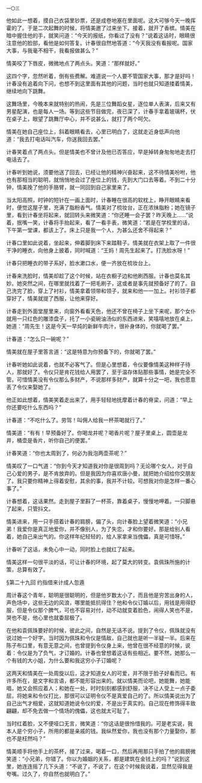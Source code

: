     一〇三 

   他如此一想着，摸自己衣袋里钞票，还是成卷地塞在里面呢。这大可够今天一晚挥霍的了。于是二次起舞的时候，将情美邀了过来坐下。接着，就开了香槟。情美在暗中握住他的手，就笑问道：“今天的报纸，你看过了没有？”说着这话时，眼睛很注意他的脸部，看他是如何答复。计春很自然地答道：“今天我没有看报呢。国家大事，与我毫不相干，我看报做甚么？”

   情美咬了下唇皮，微微地点了两点头。笑道：“那样就好。”

   这四个字，忽然听着，倒有些费解。难道说一个人要不管国家大事，那才是好吗！计春没有追着向下问，也想不到这里面有其他的问题，当时也就只知道搂着情美，继续地向下跳舞。

   这舞场里，今晚本来就特别的热闹，先是三位舞蹈女星，逐位单人表演，后来又有男星配演，也是每人一场。等到这些节目做完，夜已深了，计春手拿着玻璃杯，伏在桌子上，眼望了跳舞厅中心，并不说甚么，就打了两个呵欠。

   情美在她自己座位上，斜着眼睛看去，心里已明白了，这就走近身低声向他道：“我去打电话叫汽车，你送我回去罢。”

   计春笑着点了两点头。但是情美也不曾计及他已否答应，早是掉转身匆匆地走去打电话去了。

   计春听到她说，须要他送了回去，已经让他的精神兴奋起来，这不待情美吩咐，他也有那相当的聪明，就悄悄地会过了座位上的钱，先到大门口去等着。不到二十分钟，情美挽了他的手胳臂，就一同回到自己家里来了。

   当太阳高照，时钟的短针在一画上面时，计春睡在很高的软枕上，睁开眼睛来看时，便觉这屋子里，充满了脂粉香气。情美对了梳妆台，正在浓抹脂粉；她在镜子里，看到计春坐将起来，就回转头来微笑道：“你还睡一会子罢？昨天晚上……”说着，抿嘴一笑，计春将手抬起来，看了一看手表，微笑道：“若是在学校里的话，下午第一堂课，都该上了。床上只是我一个人，为甚么还舍不得起来？”

   计春口里如此说着，坐起来，伸着脚到床下来踏鞋子。情美就在衣架上取了一件很干净的睡衣，向他身上披着，同时喊道：“王妈！周先生起来了。打洗脸水呀！”

   计春只把睡衣的带子系好，脸水漱口水，便一齐放在梳妆台上。

   计春来洗脸时，情美却趁了这个时候，站在衣橱子边和他刷西服。计春也莫名其妙。她突然之间，在哪里就找着了一把毛刷子，这或者是事先就预备好了的了。自己洗完了脸，穿上了衬衫，情美拿着领带和领子，就来和他一一加上。衬衫领子都穿好了，情美就提了西服，让他来穿好。

   计春走到外面堂屋里来，向窗外看看天色，他还不曾在椅子上坐下来呢，那个女仆就用一只红色的雕漆盘子，托了一小瓷碗油汤似的东西进来，笑嘻嘻地放在桌上，她道：“周先生！这是今天一早炖的新鲜牛肉汁，很补身体的，你就喝了罢。”

   计春道：“怎么只一碗呢？”

   情美就在屋子里答言道：“这是特意为你预备下的，你就喝了罢。”

   计春听她如此说着，也就不必客气了。但是心里想着，令仪要像情美这种样子待人，那就好了。令仪只是肯花钱给人用罢了，至于温存体贴那些事情，她是完全不管。可惜情美没有令仪那么多财产，不说那样多财产，就算十分之一吧，我也愿意丢了令仪来娶她了。

   他正如此想着，情美笑着走出来了，用手轻轻地抚摩着计春的脊梁，问道：“早上你还要吃什么东西吗？”

   计春道：“不吃什么了。劳驾！叫佣人给我一杯茶喝就行了。”

   情美道：“有有！早预备好了。你喝龙井呢？喝香片呢？屋子里桌上，圆壶是龙井，桶壶是香片，听你自己的便罢。”

   计春笑道：“你也太周到了，何必为我泡两壶茶呢？”

   情美叹了一口气道：“你到今天才知道我对你是很周到吗？无论哪个女人，对于自己心爱的男子，是不肯放弃的。但是我因为你喜欢唐小曼，就把她介绍给你交朋友了。我只要你精神上得着安慰，其余的事，我并不计较。可想我对你是怎样一番心事了。”

   计春想着，这话果然。走到屋子里斟了一杯茶，靠着桌子，慢慢地呷着。一只脚悬了起来，只管抖文。

   情美进来，用一只手搭着计春的肩膀，偏了头，向计春脸上望着微笑道：“小兄弟！我爱你是真正地爱你，并不像别人，为了失恋，才和你要好。那是给别人看着，她自己来出气的。你这样年纪轻轻的，给人家拿来当傀儡，真是可惜呀。”

   计春听了这话，未免心中一动，同时脸上也就红了起来。

   情美这样一句很平淡的话，可让计春的环境，起了莫大的转变。袁佩珠所施的计策，总算有效了。

   §第二十九回 约指借来计成人忽遁

   周计春这个青年，聪明是很聪明的，但是他岁数太小了，而且他是穷苦出身的人，声色场中，这些无边的风浪，哪里能抵抗得住？他和令仪订婚以后，用钱是用得舒服，但是令仪那个脾气，可也不容易对付，动不动就变着脸色，闹得人笑也不是，哭也不是，他心里也就委屈极了。

   在他和袁佩珠要好的时候，彼此之间，自然是无话不说。提到了令仪，佩珠就没有说过她一个好字。当时因为佩珠和令仪是情敌，自己就也是听一半疑一半。后来在陈子布口里，有意无意之间，也曾提到令仪身上来，他曾在很不经意的时候，说着：令仪是为了负气，才订婚的。计春也曾想着这话有些相近。要不然，她那么一个有钱的大小姐，为什么要和我这穷小子订婚呢？

   这两天和情美在一处周旋以后，这才知道女人的可爱，并不限于脸子好看而已。有许多所在，是文字和言语，都不能形容出来的。就以情美而论吧，她能舞，她能唱，她又会照应着人；和她在一处，时时刻刻都感到舒服，决不让人受上一点子委屈，将她来和令仪打比，那很可以证明令仪不是真爱自己的了。所以情美说出为了自己出气才相爱，这就知道她说令仪的爱，不是出于真实的。自己现在修饰得丰致翩翩，却不免去做一个情场的傀儡，这也就太可耻了。

   当时红着脸，又不便哑口无言，微笑道：“你这话是很怜惜我的。可是老实说，我本人是个穷小子，所用的都是亲戚的钱。我纵然爱你，我也没有那个力量娶你，那也不是枉然吗？”

   情美顺手将他手上的茶杯，接了过来，喝着一口，然后再用那只手拍了他的肩膀微笑道：“小兄弟，你错了。你以为婚姻的关系，都是建筑在金钱上的吗？”说到这里，她连连摇了几下头道：“不说了，不说了，在这个时候我说着，显然见得我是夸嘴。过久了，你自然也就明白了。”

